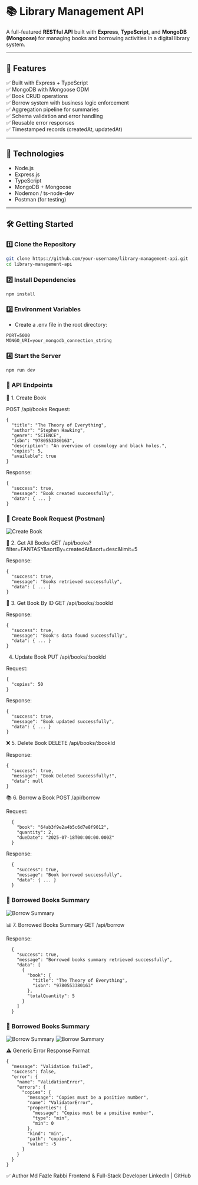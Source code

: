 # 📚 Library Management API

A full-featured **RESTful API** built with **Express**, **TypeScript**, and **MongoDB (Mongoose)** for managing books and borrowing activities in a digital library system.

---

## 🚀 Features

✅ Built with Express + TypeScript  
✅ MongoDB with Mongoose ODM  
✅ Book CRUD operations  
✅ Borrow system with business logic enforcement  
✅ Aggregation pipeline for summaries  
✅ Schema validation and error handling  
✅ Reusable error responses  
✅ Timestamped records (createdAt, updatedAt)

---

## 🧠 Technologies

- Node.js
- Express.js
- TypeScript
- MongoDB + Mongoose
- Nodemon / ts-node-dev
- Postman (for testing)

---

## 🛠️ Getting Started

### 1️⃣ Clone the Repository

```bash
git clone https://github.com/your-username/library-management-api.git
cd library-management-api
```

### 2️⃣ Install Dependencies

```
npm install
```

### 3️⃣ Environment Variables

- Create a .env file in the root directory:

```
PORT=5000
MONGO_URI=your_mongodb_connection_string
```

### 4️⃣ Start the Server

```
npm run dev
```

### 🧪 API Endpoints

📘 1. Create Book

POST /api/books
Request:

```
{
  "title": "The Theory of Everything",
  "author": "Stephen Hawking",
  "genre": "SCIENCE",
  "isbn": "9780553380163",
  "description": "An overview of cosmology and black holes.",
  "copies": 5,
  "available": true
}
```

Response:

```
{
  "success": true,
  "message": "Book created successfully",
  "data": { ... }
}
```

### 📌 Create Book Request (Postman)

![Create Book](./screenshots/createBook.png)

📗 2. Get All Books
GET /api/books?filter=FANTASY&sortBy=createdAt&sort=desc&limit=5

Response:

```
{
  "success": true,
  "message": "Books retrieved successfully",
  "data": [ ... ]
}
```

📕 3. Get Book By ID
GET /api/books/:bookId

Response:

```
{
  "success": true,
  "message": "Book's data found successfully",
  "data": { ... }
}
```

4. Update Book
   PUT /api/books/:bookId

Request:

```
{
  "copies": 50
}
```

Response:

```
{
  "success": true,
  "message": "Book updated successfully",
  "data": { ... }
}
```

❌ 5. Delete Book
DELETE /api/books/:bookId

Response:

```
{
  "success": true,
  "message": "Book Deleted Successfully!",
  "data": null
}
```

📚 6. Borrow a Book
POST /api/borrow

Request:

```
  {
    "book": "64ab3f9e2a4b5c6d7e8f9012",
    "quantity": 2,
    "dueDate": "2025-07-18T00:00:00.000Z"
  }
```

Response:

```
  {
    "success": true,
    "message": "Book borrowed successfully",
    "data": { ... }
  }
```

### 📌 Borrowed Books Summary

![Borrow Summary](./screenshots/borrowBook.png)

📊 7. Borrowed Books Summary
GET /api/borrow

Response:

```
  {
    "success": true,
    "message": "Borrowed books summary retrieved successfully",
    "data": [
      {
        "book": {
          "title": "The Theory of Everything",
          "isbn": "9780553380163"
        },
        "totalQuantity": 5
      }
    ]
  }
```

### 📌 Borrowed Books Summary

![Borrow Summary](./screenshots/borrowBook-2.png)
![Borrow Summary](./screenshots/db-bookBorrowRequests.png)

⚠️ Generic Error Response Format

```
{
  "message": "Validation failed",
  "success": false,
  "error": {
    "name": "ValidationError",
    "errors": {
      "copies": {
        "message": "Copies must be a positive number",
        "name": "ValidatorError",
        "properties": {
          "message": "Copies must be a positive number",
          "type": "min",
          "min": 0
        },
        "kind": "min",
        "path": "copies",
        "value": -5
      }
    }
  }
}

```

✅ Author
Md Fazle Rabbi
Frontend & Full-Stack Developer
LinkedIn | GitHub
